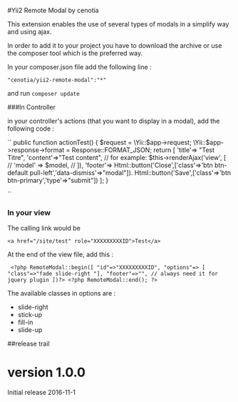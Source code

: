 #Yii2 Remote Modal
by cenotia

This extension enables the use of several types of modals in a simplify way and using ajax.

In order to add it to your project you have to download the archive or use the composer tool which is the preferred way.

In your composer.json file add the following line :


``"cenotia/yii2-remote-modal":"*"``

and run 
`composer update`

###In Controller

in your controller's actions (that you want to display in a modal), add the following code :

``
    public function actionTest() 
    {
	    $request = \Yii::$app->request;
	    \Yii::$app->response->format = Response::FORMAT_JSON;
	    return [
		    'title'=> "Test Titre",
		    'content'=>"Test content", // for example: $this->renderAjax('view', [
			    	                   //     'model' => $model,
				                       //  ]),
		    'footer'=> Html::button('Close',['class'=>'btn btn-default pull-left','data-dismiss'=>"modal"]).
		    Html::button('Save',['class'=>'btn btn-primary','type'=>"submit"])
        ];
    }

``

### In your view

The calling link would be

``<a href="/site/test" role="XXXXXXXXXID">Test</a>``

At the end of the view file, add this :

``	<?php RemoteModal::begin([
				"id"=>"XXXXXXXXXID",
				"options"=> [ "class"=>"fade slide-right "],
				"footer"=>"", // always need it for jquery plugin
				])?>
		<?php RemoteModal::end(); ?>
``

The available classes in options are :

* slide-right
* stick-up
* fill-in
* slide-up



##release trail

version 1.0.0
=============
Initial release 2016-11-1


